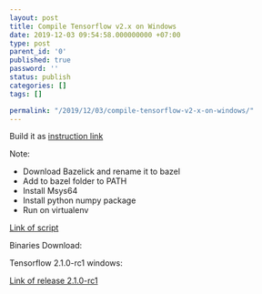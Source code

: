 ```yaml
---
layout: post
title: Compile Tensorflow v2.x on Windows
date: 2019-12-03 09:54:58.000000000 +07:00
type: post
parent_id: '0'
published: true
password: ''
status: publish
categories: []
tags: []

permalink: "/2019/12/03/compile-tensorflow-v2-x-on-windows/"
---
```


Build it as [instruction link](https://www.tensorflow.org/install/source_windows)

Note:
<ul>
<li>Download Bazelick and rename it to bazel</li>
<li>Add to bazel folder to PATH</li>
<li>Install Msys64</li>
<li>Install python numpy package</li>
<li>Run on virtualenv</li>
</ul>

<script src="https://gist.github.com/thuanvh/04e34f1a74c2e6be79ae72a8906cc47d.js"></script>

[Link of script](https://gist.github.com/thuanvh/04e34f1a74c2e6be79ae72a8906cc47d)

Binaries Download:

Tensorflow 2.1.0-rc1 windows:

[Link of release 2.1.0-rc1](https://github.com/thuanvh/tensorflow/releases/tag/2.1.0-rc1-win-x64-avx)


